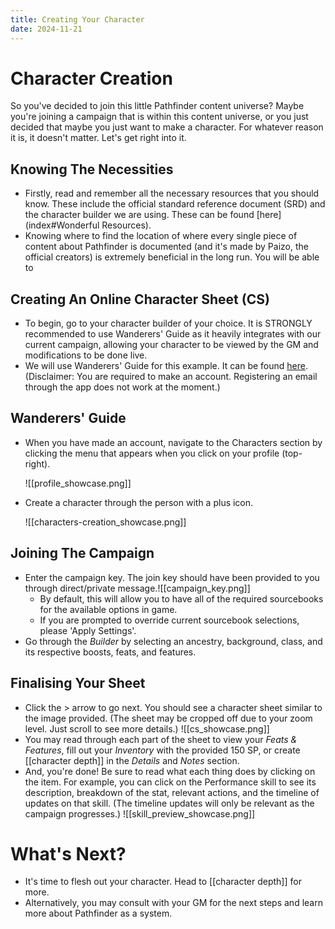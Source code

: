 ```yaml
---
title: Creating Your Character
date: 2024-11-21
---
```

# Character Creation
So you've decided to join this little Pathfinder content universe? Maybe you're joining a campaign that is within this content universe, or you just decided that maybe you just want to make a character. For whatever reason it is, it doesn't matter. Let's get right into it.

## Knowing The Necessities
- Firstly, read and remember all the necessary resources that you should know. These include the official standard reference document (SRD) and the character builder we are using. These can be found [here](index#Wonderful Resources).
- Knowing where to find the location of where every single piece of content about Pathfinder is documented (and it's made by Paizo, the official creators) is extremely beneficial in the long run. You will be able to 

## Creating An Online Character Sheet (CS)
- To begin, go to your character builder of your choice. It is STRONGLY recommended to use Wanderers' Guide as it heavily integrates with our current campaign, allowing your character to be viewed by the GM and modifications to be done live.
- We will use Wanderers' Guide for this example. It can be found [here](https://wanderersguide.app/). (Disclaimer: You are required to make an account. Registering an email through the app does not work at the moment.)
## Wanderers' Guide
- When you have made an account, navigate to the Characters section by clicking the menu that appears when you click on your profile (top-right). 
  
  ![[profile_showcase.png]]
- Create a character through the person with a plus icon.
  
  ![[characters-creation_showcase.png]]
## Joining The Campaign
- Enter the campaign key. The join key should have been provided to you through direct/private message.![[campaign_key.png]]
	- By default, this will allow you to have all of the required sourcebooks for the available options in game.
	- If you are prompted to override current sourcebook selections, please 'Apply Settings'.
- Go through the *Builder* by selecting an ancestry, background, class, and its respective boosts, feats, and features.
## Finalising Your Sheet
- Click the > arrow to go next. You should see a character sheet similar to the image provided. (The sheet may be cropped off due to your zoom level. Just scroll to see more details.) ![[cs_showcase.png]]
- You may read through each part of the sheet to view your *Feats & Features*, fill out your *Inventory* with the provided 150 SP, or create [[character depth]] in the *Details* and *Notes* section.
- And, you're done! Be sure to read what each thing does by clicking on the item. For example, you can click on the Performance skill to see its description, breakdown of the stat, relevant actions, and the timeline of updates on that skill. (The timeline updates will only be relevant as the campaign progresses.) ![[skill_preview_showcase.png]]
# What's Next?
- It's time to flesh out your character. Head to [[character depth]] for more.
- Alternatively, you may consult with your GM for the next steps and learn more about Pathfinder as a system.